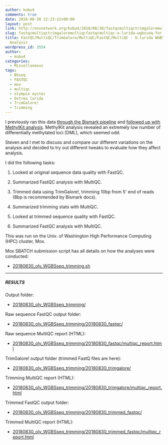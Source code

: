 ```yaml
---
author: kubu4
comments: true
date: 2018-08-30 22:23:12+00:00
layout: post
link: http://onsnetwork.org/kubu4/2018/08/30/fastqcmultiqctrimgaloremultiqcfastqcmultiqc-o-lurida-wgbsseq-for-methylation-analysis/
slug: fastqcmultiqctrimgaloremultiqcfastqcmultiqc-o-lurida-wgbsseq-for-methylation-analysis
title: FastQC/MultiQC/TrimGalore/MultiQC/FastQC/MultiQC - O.lurida WGBSseq for Methylation
  Analysis
wordpress_id: 3554
author:
  - kubu4
categories:
  - Miscellaneous
tags:
  - BSseq
  - FASTQC
  - mox
  - multiqc
  - olympia oyster
  - Ostrea lurida
  - TrimGalore!
  - trimming
---
```


I previously ran this data [through the Bismark pipeline](http://onsnetwork.org/kubu4/2018/08/16/dna-methylation-analysis-bismark-pipeline-on-all-olympia-oyster-bsseq-datasets/) and [followed up with MethylKit analysis](http://onsnetwork.org/kubu4/2018/09/04/dna-methylation-analysis-olympia-oyster-bsseq-methylkit-analysis/). MethylKit analysis revealed an extremely low number of differentially methylated loci (DML), which seemed odd.

Steven and I met to discuss and compare our different variations on the analysis and decided to try out different tweaks to evaluate how they affect analysis.

I did the following tasks:





  1. Looked at original sequence data quality with FastQC.



  2. Summarized FastQC analysis with MultiQC.



  3. Trimmed data using TrimGalore!, trimming 10bp from 5' end of reads (8bp is recommended by Bismark docs).



  4. Summarized trimming stats with MultiQC.



  5. Looked at trimmed sequence quality with FastQC.



  6. Summarized FastQC analysis with MultiQC.






This was run on the Univ. of Washington High Performance Computing (HPC) cluster, Mox.

Mox SBATCH submission script has all details on how the analyses were conducted:





  * [20180830_oly_WGBSseq_trimming.sh](http://owl.fish.washington.edu/Athaliana/20180830_oly_WGBSseq_trimming/20180830_oly_WGBSseq_trimming.sh)





* * *





##### RESULTS



Output folder:





  * [20180830_oly_WGBSseq_trimming/](http://owl.fish.washington.edu/Athaliana/20180830_oly_WGBSseq_trimming/)



Raw sequence FastQC output folder:



  * [20180830_oly_WGBSseq_trimming/20180830_fastqc/](http://owl.fish.washington.edu/Athaliana/20180830_oly_WGBSseq_trimming/20180830_fastqc/)



Raw sequence MultiQC report (HTML):



  * [20180830_oly_WGBSseq_trimming/20180830_fastqc/multiqc_report.html](http://owl.fish.washington.edu/Athaliana/20180830_oly_WGBSseq_trimming/20180830_fastqc/multiqc_report.html)



TrimGalore! output folder (trimmed FastQ files are here):



  * [20180830_oly_WGBSseq_trimming/20180830_trimgalore/](http://owl.fish.washington.edu/Athaliana/20180830_oly_WGBSseq_trimming/20180830_trimgalore/)



Trimming MultiQC report (HTML):



  * [20180830_oly_WGBSseq_trimming/20180830_trimgalore/multiqc_report.html](http://owl.fish.washington.edu/Athaliana/20180830_oly_WGBSseq_trimming/20180830_trimgalore/multiqc_report.html)



Trimmed FastQC output folder:



  * [20180830_oly_WGBSseq_trimming/20180830_trimmed_fastqc/](http://owl.fish.washington.edu/Athaliana/20180830_oly_WGBSseq_trimming/20180830_trimmed_fastqc/)



Trimmed MultiQC report (HTML):



  * [20180830_oly_WGBSseq_trimming/20180830_trimmed_fastqc/multiqc_report.html](http://owl.fish.washington.edu/Athaliana/20180830_oly_WGBSseq_trimming/20180830_trimmed_fastqc/multiqc_report.html)


